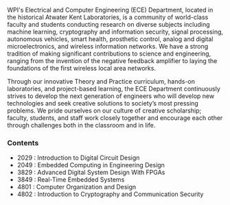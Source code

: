 WPI's Electrical and Computer Engineering (ECE) Department, located in the historical Atwater Kent Laboratories, is a community of world-class faculty and students conducting research on diverse subjects including machine learning, cryptography and information security, signal processing, autonomous vehicles, smart health, prosthetic control, analog and digital microelectronics, and wireless information networks. We have a strong tradition of making significant contributions to science and engineering, ranging from the invention of the negative feedback amplifier to laying the foundations of the first wireless local area networks.

Through our innovative Theory and Practice curriculum, hands-on laboratories, and project-based learning, the ECE Department continuously strives to develop the next generation of engineers who will develop new technologies and seek creative solutions to society’s most pressing problems. We pride ourselves on our culture of creative scholarship; faculty, students, and staff work closely together and encourage each other through challenges both in the classroom and in life.

### Contents
- 2029 : Introduction to Digital Circuit Design
- 2049 : Embedded Computing in Engineering Design
- 3829 : Advanced Digital System Design With FPGAs
- 3849 : Real-Time Embedded Systems
- 4801 : Computer Organization and Design
- 4802 : Introduction to Cryptography and Communication Security
